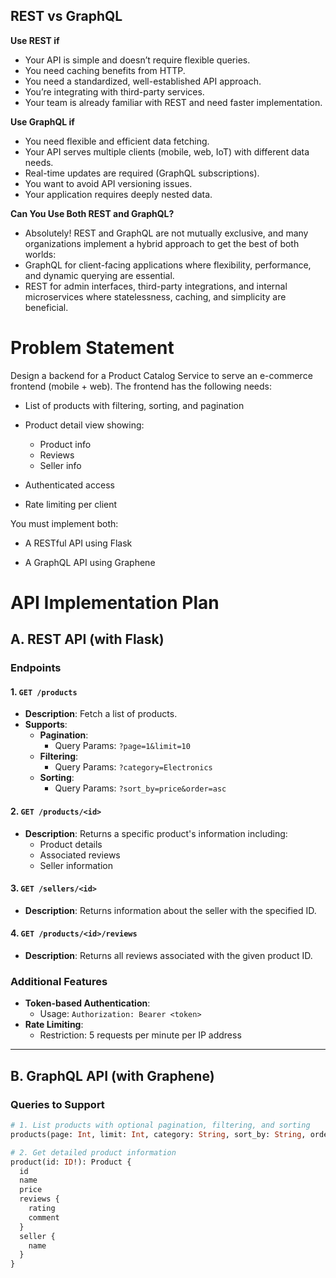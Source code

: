 ## REST vs GraphQL

**Use REST if**
- Your API is simple and doesn’t require flexible queries.
- You need caching benefits from HTTP.
- You need a standardized, well-established API approach.
- You’re integrating with third-party services.
- Your team is already familiar with REST and need faster implementation.

**Use GraphQL if**
- You need flexible and efficient data fetching.
- Your API serves multiple clients (mobile, web, IoT) with different data needs.
- Real-time updates are required (GraphQL subscriptions).
- You want to avoid API versioning issues.
- Your application requires deeply nested data.

**Can You Use Both REST and GraphQL?**
- Absolutely! REST and GraphQL are not mutually exclusive, and many organizations implement a hybrid approach to get the best of both worlds:
- GraphQL for client-facing applications where flexibility, performance, and dynamic querying are essential.
- REST for admin interfaces, third-party integrations, and internal microservices where statelessness, caching, and simplicity are beneficial.

# **Problem Statement**
Design a backend for a Product Catalog Service to serve an e-commerce frontend (mobile + web). The frontend has the following needs:

- List of products with filtering, sorting, and pagination

- Product detail view showing:

    - Product info
    - Reviews
    - Seller info

- Authenticated access

- Rate limiting per client

You must implement both:

- A RESTful API using Flask

- A GraphQL API using Graphene

# API Implementation Plan

## A. REST API (with Flask)

### Endpoints

#### 1. `GET /products`
- **Description**: Fetch a list of products.
- **Supports**:
  - **Pagination**:
    - Query Params: `?page=1&limit=10`
  - **Filtering**:
    - Query Params: `?category=Electronics`
  - **Sorting**:
    - Query Params: `?sort_by=price&order=asc`

#### 2. `GET /products/<id>`
- **Description**: Returns a specific product's information including:
  - Product details
  - Associated reviews
  - Seller information

#### 3. `GET /sellers/<id>`
- **Description**: Returns information about the seller with the specified ID.

#### 4. `GET /products/<id>/reviews`
- **Description**: Returns all reviews associated with the given product ID.

### Additional Features

- **Token-based Authentication**:
  - Usage: `Authorization: Bearer <token>`
- **Rate Limiting**:
  - Restriction: 5 requests per minute per IP address

---

## B. GraphQL API (with Graphene)

### Queries to Support

```graphql
# 1. List products with optional pagination, filtering, and sorting
products(page: Int, limit: Int, category: String, sort_by: String, order: String): [Product]

# 2. Get detailed product information
product(id: ID!): Product {
  id
  name
  price
  reviews {
    rating
    comment
  }
  seller {
    name
  }
}
